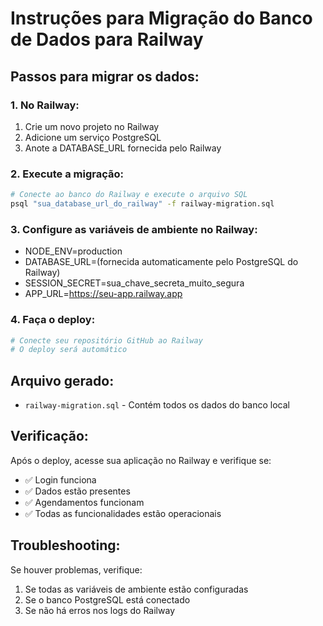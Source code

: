 # Instruções para Migração do Banco de Dados para Railway

## Passos para migrar os dados:

### 1. No Railway:
1. Crie um novo projeto no Railway
2. Adicione um serviço PostgreSQL
3. Anote a DATABASE_URL fornecida pelo Railway

### 2. Execute a migração:
```bash
# Conecte ao banco do Railway e execute o arquivo SQL
psql "sua_database_url_do_railway" -f railway-migration.sql
```

### 3. Configure as variáveis de ambiente no Railway:
- NODE_ENV=production
- DATABASE_URL=(fornecida automaticamente pelo PostgreSQL do Railway)
- SESSION_SECRET=sua_chave_secreta_muito_segura
- APP_URL=https://seu-app.railway.app

### 4. Faça o deploy:
```bash
# Conecte seu repositório GitHub ao Railway
# O deploy será automático
```

## Arquivo gerado:
- `railway-migration.sql` - Contém todos os dados do banco local

## Verificação:
Após o deploy, acesse sua aplicação no Railway e verifique se:
- ✅ Login funciona
- ✅ Dados estão presentes
- ✅ Agendamentos funcionam
- ✅ Todas as funcionalidades estão operacionais

## Troubleshooting:
Se houver problemas, verifique:
1. Se todas as variáveis de ambiente estão configuradas
2. Se o banco PostgreSQL está conectado
3. Se não há erros nos logs do Railway
